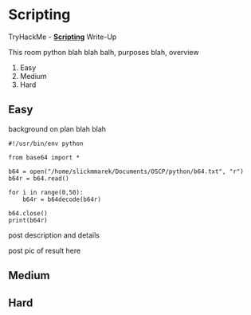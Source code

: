 # Scripting

TryHackMe - [**Scripting**](https://tryhackme.com/room/scripting) Write-Up

This room python blah blah balh, purposes blah, overview

1. Easy
2. Medium
3. Hard

## Easy

background on plan blah blah

```text
#!/usr/bin/env python

from base64 import *

b64 = open("/home/slickmmarek/Documents/OSCP/python/b64.txt", "r")
b64r = b64.read()

for i in range(0,50):
	b64r = b64decode(b64r)

b64.close()
print(b64r)
```

post description and details

post pic of result here

## Medium

## Hard

